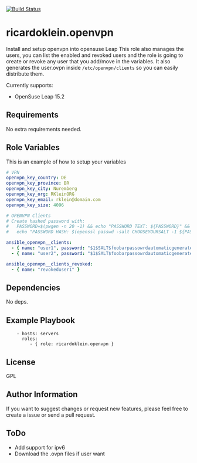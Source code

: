 [![Build Status](https://travis-ci.org/ricardoklein/.png)](https://travis-ci.org/ricardoklein/)

# ricardoklein.openvpn

Install and setup openvpn into opensuse Leap
This role also manages the users, you can list the enabled and revoked users
and the role is going to create or revoke any user that you add/move in the
variables. It also generates the user.ovpn inside `/etc/openvpn/clients` so
you can easily distribute them.

Currently supports:

* OpenSuse Leap 15.2

## Requirements

No extra requirements needed.

## Role Variables

This is an example of how to setup your variables

```yaml
# VPN
openvpn_key_country: DE
openvpn_key_province: BR
openvpn_key_city: Nuremberg
openvpn_key_org: RKleinORG
openvpn_key_email: rklein@domain.com
openvpn_key_size: 4096

# OPENVPN Clients
# Create hashed password with:
#   PASSWORD=$(pwgen -n 20 -1) && echo "PASSWORD TEXT: ${PASSWORD}" && \
#   echo "PASSWORD HASH: $(openssl passwd -salt CHOOSEYOURSALT -1 ${PASSWORD})"

ansible_openvpn__clients:
  - { name: "user1", password: "$1$SALT$foobarpassowrdautomaticgenerated" }
  - { name: "user2", password: "$1$SALT$foobarpassowrdautomaticgenerated" }

ansible_openvpn__clients_revoked:
  - { name: "revokeduser1" }

```

## Dependencies

No deps.

## Example Playbook

```
    - hosts: servers
      roles:
         - { role: ricardoklein.openvpn }
```

## License

GPL

## Author Information

If you want to suggest changes or request new features,
please feel free to create a issue or send a pull request.

## ToDo

* Add support for ipv6
* Download the .ovpn files if user want
